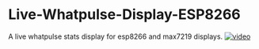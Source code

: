 # Live-Whatpulse-Display-ESP8266
A live whatpulse stats display for esp8266 and max7219 displays.
[![video](https://img.youtube.com/vi/ievZjvSr70Q/0.jpg)](https://www.youtube.com/watch?v=ievZjvSr70Q)
